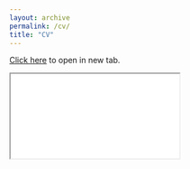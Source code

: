 ```yaml
---
layout: archive
permalink: /cv/
title: "CV"
---
```


<!--<embed src="/publications/gp-regression.pdf" width="100%" type="application/pdf">-->
<!--<iframe src="/publications/gp-regression.pdf" width="90%" height="500px">
</iframe>-->


<div style="margin-bottom: 1em;">
<a href="/assets/files/cv.pdf" target="_blank">Click here</a> to open in new tab.
</div>

<iframe class="pdf-frame" src="/assets/files/cv.pdf#navpanes=0&zoom=page-width">
  This browser does not support embedded pdf's.
  <a href="/assets/files/cv.pdf" target="_blank">Open in separate window.</a>.
</iframe>